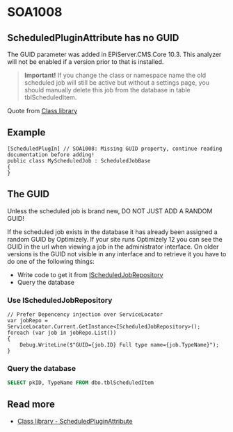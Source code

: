 # SOA1008

## ScheduledPluginAttribute has no GUID

The GUID parameter was added in EPiServer.CMS.Core 10.3.
This analyzer will not be enabled if a version prior to that is installed.

> **Important!** If you change the class or namespace name the old scheduled
job will still be active but without a settings page, you should manually
delete this job from the database in table tblScheduledItem.

Quote from [Class library](https://world.optimizely.com/CsClassLibraries/cms/EPiServer.PlugIn.ScheduledPlugInAttribute?version=12)

## Example

```CSharp
[ScheduledPlugIn] // SOA1008: Missing GUID property, continue reading documentation before adding!
public class MyScheduledJob : ScheduledJobBase
{
}
```

## The GUID

Unless the scheduled job is brand new, DO NOT JUST ADD A RANDOM GUID!

If the scheduled job exists in the database it has already been assigned a
random GUID by Optimizely. If your site runs Optimizely 12 you can see the GUID
in the url when viewing a job in the administrator interface.
On older versions is the GUID not visible
in any interface and to retrieve it you have to do one of the following things:

- Write code to get it from
[IScheduledJobRepository](https://world.optimizely.com/CsClassLibraries/cms/EPiServer.DataAbstraction.IScheduledJobRepository?version=12)
- Query the database

### Use IScheduledJobRepository

```CSharp
// Prefer Depencency injection over ServiceLocator
var jobRepo = ServiceLocator.Current.GetInstance<IScheduledJobRepository>();
foreach (var job in jobRepo.List())
{
	Debug.WriteLine($"GUID={job.ID} Full type name={job.TypeName}");
}
```

### Query the database

```SQL
SELECT pkID, TypeName FROM dbo.tblScheduledItem
```

## Read more
- [Class library - ScheduledPluginAttribute](https://world.optimizely.com/CsClassLibraries/cms/EPiServer.PlugIn.ScheduledPlugInAttribute?version=12)